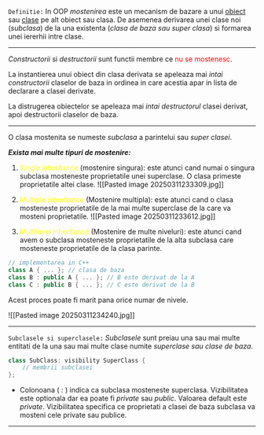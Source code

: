 `Definitie:`
In OOP _mostenirea_ este un mecanism de bazare a unui [obiect](Obiecte.md) sau [clase](Clase.md) pe alt obiect sau clasa. De asemenea derivarea unei clase noi (_subclasa_) de la una existenta (_clasa de baza sau super clasa_) si formarea unei iererhii intre clase. 

---
_Constructorii_ si _destructorii_ sunt functii membre ce <span style="color:rgb(255, 0, 0)">nu se mostenesc</span>. 

La instantierea unui obiect din clasa derivata se apeleaza mai _intai constructorii_ claselor de baza in ordinea in care acestia apar in lista de declarare a clasei derivate. 

La distrugerea obiectelor se apeleaza mai _intai destructorul_ clasei derivat, apoi destructorii claselor de baza. 

--- 
O clasa mostenita se numeste _subclasa_ a parintelui sau _super clasei_. 

_**Exista mai multe tipuri de mostenire:**_
1. <span style="color:rgb(255, 255, 0)">Single inheritance</span> (mostenire singura): este atunci cand numai o singura subclasa mosteneste proprietatile unei superclase. O clasa primeste proprietatile altei clase.
![[Pasted image 20250311233309.jpg]]

2. <span style="color:rgb(255, 255, 0)">Multiple inheritance</span> (Mostenire multipla): este atunci cand o clasa mosteneste proprietatile de la mai multe superclase de la care va mosteni proprietatile. 
![[Pasted image 20250311233612.jpg]]

3. <span style="color:rgb(255, 255, 0)">Multilevel inheritance</span> (Mostenire de multe niveluri): este atunci cand avem o subclasa mosteneste proprietatile de la alta subclasa care mosteneste proprietatile de la clasa parinte. 
``` cpp
// implementarea in C++
class A { ... }; // clasa de baza
class B : public A { ... }; // B este derivat de la A
class C : public B { ... }; // C este derivat de la B
```
Acest proces poate fi marit pana orice numar de nivele. 

![[Pasted image 20250311234240.jpg]]

--- 
`Subclasele si superclasele:`
_Subclasele_ sunt preiau una sau mai multe entitati de la una sau mai multe clase numite _superclase sau clase de baza_. 

``` cpp
class SubClass: visibility SuperClass { 
	// membrii subclasei
};
```
- Colonoana ( _:_ ) indica ca subclasa mosteneste superclasa. Vizibilitatea este optionala dar ea poate fi _private_ sau _public_. Valoarea default este _private_. Vizibilitatea specifica ce proprietati a clasei de baza subclasa va mosteni cele private sau publice. 

--- 
